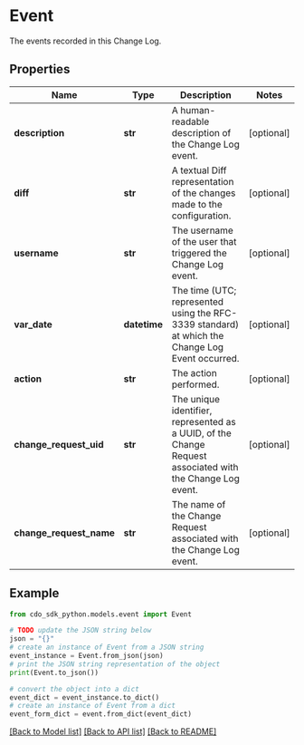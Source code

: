 # Event

The events recorded in this Change Log.

## Properties

Name | Type | Description | Notes
------------ | ------------- | ------------- | -------------
**description** | **str** | A human-readable description of the Change Log event. | [optional] 
**diff** | **str** | A textual Diff representation of the changes made to the configuration. | [optional] 
**username** | **str** | The username of the user that triggered the Change Log event. | [optional] 
**var_date** | **datetime** | The time (UTC; represented using the RFC-3339 standard) at which the Change Log Event occurred. | [optional] 
**action** | **str** | The action performed. | [optional] 
**change_request_uid** | **str** | The unique identifier, represented as a UUID, of the Change Request associated with the Change Log event. | [optional] 
**change_request_name** | **str** | The name of the Change Request associated with the Change Log event. | [optional] 

## Example

```python
from cdo_sdk_python.models.event import Event

# TODO update the JSON string below
json = "{}"
# create an instance of Event from a JSON string
event_instance = Event.from_json(json)
# print the JSON string representation of the object
print(Event.to_json())

# convert the object into a dict
event_dict = event_instance.to_dict()
# create an instance of Event from a dict
event_form_dict = event.from_dict(event_dict)
```
[[Back to Model list]](../README.md#documentation-for-models) [[Back to API list]](../README.md#documentation-for-api-endpoints) [[Back to README]](../README.md)


